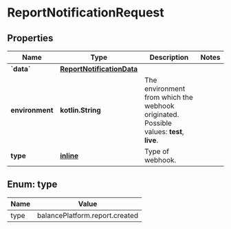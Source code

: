 
# ReportNotificationRequest

## Properties
Name | Type | Description | Notes
------------ | ------------- | ------------- | -------------
**&#x60;data&#x60;** | [**ReportNotificationData**](ReportNotificationData.md) |  | 
**environment** | **kotlin.String** | The environment from which the webhook originated.  Possible values: **test**, **live**. | 
**type** | [**inline**](#Type) | Type of webhook. | 


<a name="Type"></a>
## Enum: type
Name | Value
---- | -----
type | balancePlatform.report.created




